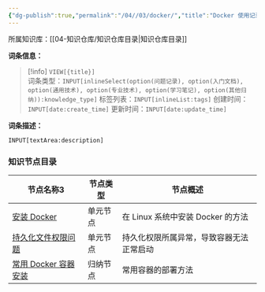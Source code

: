 ```yaml
---
{"dg-publish":true,"permalink":"/04//03/docker/","title":"Docker 使用记录","tags":["Docker"]}
---
```



所属知识库：[[04-知识仓库/知识仓库目录\|知识仓库目录]]

**词条信息：**

> [!info] `VIEW[{title}]`  
> 词条类型：`INPUT[inlineSelect(option(问题记录), option(入门文档), option(通用技术), option(专业技术), option(学习笔记), option(其他归纳)):knowledge_type]` 标签列表：`INPUT[inlineList:tags]` 创建时间：`INPUT[date:create_time]` 更新时间：`INPUT[date:update_time]`

**词条描述：**

`INPUT[textArea:description]`

### 知识节点目录

<div><table class="dataview table-view-table"><thead class="table-view-thead"><tr class="table-view-tr-header"><th class="table-view-th"><span data-tag-name="p" class="el-p">节点名称</span><span class="dataview small-text">3</span></th><th class="table-view-th"><span data-tag-name="p" class="el-p">节点类型</span></th><th class="table-view-th"><span data-tag-name="p" class="el-p">节点概述</span></th></tr></thead><tbody class="table-view-tbody"><tr><td><span data-tag-name="p" class="el-p"><a data-tooltip-position="top" aria-label="04-知识仓库/知识单元/03-通用技术/Docker 使用记录/安装 Docker.md" data-href="04-知识仓库/知识单元/03-通用技术/Docker 使用记录/安装 Docker.md" href="04-知识仓库/知识单元/03-通用技术/Docker 使用记录/安装 Docker.md" class="internal-link" target="_blank" rel="noopener nofollow">安装 Docker</a></span></td><td><span data-tag-name="p" class="el-p">单元节点</span></td><td><span data-tag-name="p" class="el-p">在 Linux 系统中安装 Docker 的方法</span></td></tr><tr><td><span data-tag-name="p" class="el-p"><a data-tooltip-position="top" aria-label="04-知识仓库/知识单元/03-通用技术/Docker 使用记录/持久化文件权限问题.md" data-href="04-知识仓库/知识单元/03-通用技术/Docker 使用记录/持久化文件权限问题.md" href="04-知识仓库/知识单元/03-通用技术/Docker 使用记录/持久化文件权限问题.md" class="internal-link" target="_blank" rel="noopener nofollow">持久化文件权限问题</a></span></td><td><span data-tag-name="p" class="el-p">单元节点</span></td><td><span data-tag-name="p" class="el-p">持久化权限所属异常，导致容器无法正常启动</span></td></tr><tr><td><span data-tag-name="p" class="el-p"><a data-tooltip-position="top" aria-label="04-知识仓库/归纳目录/03-通用技术/常用 Docker 容器安装.md" data-href="04-知识仓库/归纳目录/03-通用技术/常用 Docker 容器安装.md" href="04-知识仓库/归纳目录/03-通用技术/常用 Docker 容器安装.md" class="internal-link" target="_blank" rel="noopener nofollow">常用 Docker 容器安装</a></span></td><td><span data-tag-name="p" class="el-p">归纳节点</span></td><td><span data-tag-name="p" class="el-p">常用容器的部署方法</span></td></tr></tbody></table></div>
